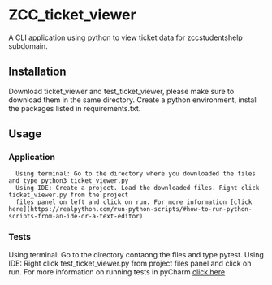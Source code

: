 # ZCC_ticket_viewer
A CLI application using python to view ticket data for zccstudentshelp subdomain.

## Installation
Download ticket_viewer and test_ticket_viewer, please make sure to download them in the same directory. 
Create a python environment, install the packages listed in requirements.txt.

## Usage
### Application
      Using terminal: Go to the directory where you downloaded the files and type python3 ticket_viewer.py
      Using IDE: Create a project. Load the downloaded files. Right click ticket_viewer.py from the project 
      files panel on left and click on run. For more information [click here](https://realpython.com/run-python-scripts/#how-to-run-python-scripts-from-an-ide-or-a-text-editor)

### Tests
  Using terminal: Go to the directory contaong the files and type pytest.
  Using IDE: Right click test_ticket_viewer.py from project files panel and click on run. 
  For more information on running tests in pyCharm [click here](https://www.jetbrains.com/help/pycharm/pytest.html#run-pytest-test)
